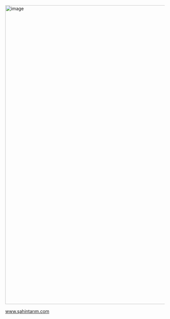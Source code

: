 <img width="1903" height="943" alt="image" src="https://github.com/user-attachments/assets/f2e9210a-4af8-4b9b-a3be-60328e3c4484" />

www.şahintarım.com
